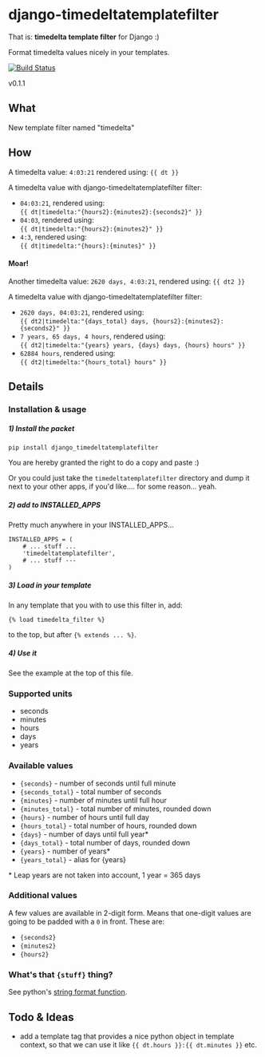 django-timedeltatemplatefilter
=====================

That is: **timedelta template filter** for Django :)

Format timedelta values nicely in your templates.

[![Build Status](https://api.travis-ci.org/frnhr/django_timedeltatemplatefilter.png)](https://travis-ci.org/frnhr/django_timedeltatemplatefilter)

v0.1.1


## What

New template filter named "timedelta"

## How

A timedelta value: `4:03:21` rendered using: `{{ dt }}`

A timedelta value with django-timedeltatemplatefilter filter:
 * `04:03:21`, rendered using:      
   `{{ dt|timedelta:"{hours2}:{minutes2}:{seconds2}" }}`
 * `04:03`, rendered using:  
   `{{ dt|timedelta:"{hours2}:{minutes2}" }}`
 * `4:3`, rendered using:  
   `{{ dt|timedelta:"{hours}:{minutes}" }}`

#### Moar!

Another timedelta value: `2620 days, 4:03:21`, rendered using: `{{ dt2 }}`

A timedelta value with django-timedeltatemplatefilter filter:
 * `2620 days, 04:03:21`, rendered using:  
   `{{ dt2|timedelta:"{days_total} days, {hours2}:{minutes2}:{seconds2}" }}`
 * `7 years, 65 days, 4 hours`, rendered using:  
   `{{ dt2|timedelta:"{years} years, {days} days, {hours} hours" }}`
 * `62884 hours`, rendered using:  
   `{{ dt2|timedelta:"{hours_total} hours" }}`

## Details

### Installation & usage

##### 1) Install the packet
    pip install django_timedeltatemplatefilter

You are hereby granted the right to do a copy and paste :)

Or you could just take the `timedeltatemplatefilter` directory and dump it next to your other apps, if you'd like.... for some reason... yeah.

##### 2) add to INSTALLED_APPS

Pretty much anywhere in your INSTALLED_APPS...

    INSTALLED_APPS = (
        # ... stuff ...
        'timedeltatemplatefilter',
        # ... stuff ---
    )

##### 3) Load in your template

In any template that you with to use this filter in, add:

    {% load timedelta_filter %}

to the top, but after `{% extends ... %}`.

##### 4) Use it

See the example at the top of this file.


### Supported units

 * seconds
 * minutes
 * hours
 * days
 * years

### Available values

 * `{seconds}` - number of seconds until full minute
 * `{seconds_total}` - total number of seconds
 * `{minutes}` - number of minutes until full hour
 * `{minutes_total}` - total number of minutes, rounded down
 * `{hours}` - number of hours until full day
 * `{hours_total}` - total number of hours, rounded down
 * `{days}` - number of days until full year*
 * `{days_total}` - total number of days, rounded down
 * `{years}` - number of years*
 * `{years_total}` - alias for {years}
 
\* Leap years are not taken into account, 1 year = 365 days


### Additional values

A few values are available in 2-digit form. Means that one-digit values are going to be padded with a `0` in front. These are:
 * `{seconds2}`
 * `{minutes2}`
 * `{hours2}`


### What's that `{stuff}` thing?

See python's [string format function][1].


## Todo & Ideas

 * add a template tag that provides a nice python object in template context, so that we can use it like `{{ dt.hours }}:{{ dt.minutes }}` etc.
 
[1]: https://docs.python.org/2/library/string.html#format-string-syntax
